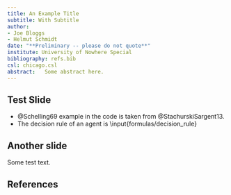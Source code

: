 ```yaml
---
title: An Example Title
subtitle: With Subtitle
author:
- Joe Bloggs
- Helmut Schmidt
date: "**Preliminary -- please do not quote**"
institute: University of Nowhere Special
bibliography: refs.bib
csl: chicago.csl
abstract: 	Some abstract here.
---
```


## Test Slide

* @Schelling69 example in the code is taken from @StachurskiSargent13.
* The decision rule of an agent is
    \input{formulas/decision_rule}

## Another slide

Some test text.

## References
